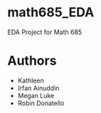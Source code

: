 # math685_EDA
EDA Project for Math 685

# Authors

* Kathleen
* Irfan Ainuddin
* Megan Luke
* Robin Donatello

